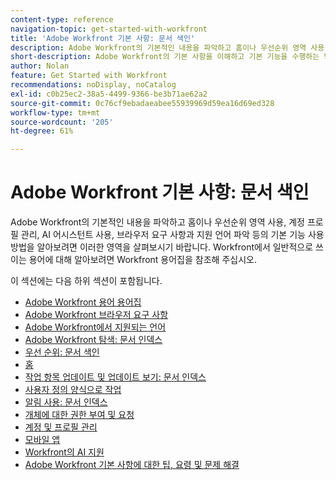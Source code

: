 ```yaml
---
content-type: reference
navigation-topic: get-started-with-workfront
title: 'Adobe Workfront 기본 사항: 문서 색인'
description: Adobe Workfront의 기본적인 내용을 파악하고 홈이나 우선순위 영역 사용, 계정 프로필 관리, AI 어시스턴트 사용, 브라우저 요구 사항과 지원 언어 파악 등의 기본 기능 사용방법을 알아보려면 이러한 영역을 살펴보시기 바랍니다. Workfront에서 일반적으로 쓰이는 용어에 대해 알아보려면 Workfront 용어집을 참조해 주십시오.
short-description: Adobe Workfront의 기본 사항을 이해하고 기본 기능을 수행하는 방법을 알아보십시오.
author: Nolan
feature: Get Started with Workfront
recommendations: noDisplay, noCatalog
exl-id: c0b25ec2-38a5-4499-9366-be3b71ae62a2
source-git-commit: 0c76cf9ebadaeabee55939969d59ea16d69ed328
workflow-type: tm+mt
source-wordcount: '205'
ht-degree: 61%

---
```


# Adobe Workfront 기본 사항: 문서 색인

<!--Audited: 01/2025-->

Adobe Workfront의 기본적인 내용을 파악하고 홈이나 우선순위 영역 사용, 계정 프로필 관리, AI 어시스턴트 사용, 브라우저 요구 사항과 지원 언어 파악 등의 기본 기능 사용방법을 알아보려면 이러한 영역을 살펴보시기 바랍니다. Workfront에서 일반적으로 쓰이는 용어에 대해 알아보려면 Workfront 용어집을 참조해 주십시오.

이 섹션에는 다음 하위 섹션이 포함됩니다.

* [Adobe Workfront 용어 용어집](../workfront-basics/navigate-workfront/workfront-navigation/workfront-terminology-glossary.md)
* [Adobe Workfront 브라우저 요구 사항](../workfront-basics/workfront-browser-requirements.md)
* [Adobe Workfront에서 지원되는 언어](../workfront-basics/supported-languages-in-workfront.md)
* [Adobe Workfront 탐색: 문서 인덱스](../workfront-basics/navigate-workfront/navigate-workfront.md)
* [우선 순위: 문서 색인](/help/quicksilver/workfront-basics/priorities/priorities-toc.md)
* [홈](../workfront-basics/using-home/home.md)
* [작업 항목 업데이트 및 업데이트 보기: 문서 인덱스](../workfront-basics/updating-work-items-and-viewing-updates/update-work-items-and-view-updates.md)
* [사용자 정의 양식으로 작업](../workfront-basics/work-with-custom-forms/work-with-custom-forms.md)
* [알림 사용: 문서 인덱스](../workfront-basics/using-notifications/use-notifications.md)
* [개체에 대한 권한 부여 및 요청](../workfront-basics/grant-and-request-access-to-objects/grant-and-request-access-to-objects.md)
* [계정 및 프로필 관리](../workfront-basics/manage-your-account-and-profile/manage-your-account-and-profile.md)
* [모바일 앱](../workfront-basics/mobile-apps/mobile-apps.md)
* [Workfront의 AI 지원](/help/quicksilver/workfront-basics/ai-assistant/ai-assistant.md)
* [Adobe Workfront 기본 사항에 대한 팁, 요령 및 문제 해결](../workfront-basics/tips-tricks-and-troubleshooting/tips-tricks-troubleshooting-basics.md)

